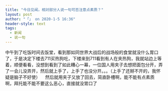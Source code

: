 ```yaml
---
title: "今日见闻，相对部分人说一句可否注意点素质？"
layout: post
author: "「」 on 2020-1-5 16:36"
header-style: text
tags:
  - 新闻
  - 说一句
---
```


<head></head>
<body>
  中午到了吃饭时间去饭堂，看到那如同世界大战后的战场般的食堂就没什么胃口了，于是决定下楼去711买热狗吃，下楼来到711看到有人在夹热狗，我就站边上等着，顺便看看，没想到看到了如此糟心一幕，一位国人用夹子去想把面包分开，弄了一会儿没弄开，然后就上手了，上手了也没分开。。。（上手了还掰不开的，我怀疑是脑子不好使）&nbsp; &nbsp; 然后就用夹子又放了回去，简直卧槽啊，能不能有点素质啊，拜托能不能不要这么恶心，直接就没胃口了
 <br>
</body>



